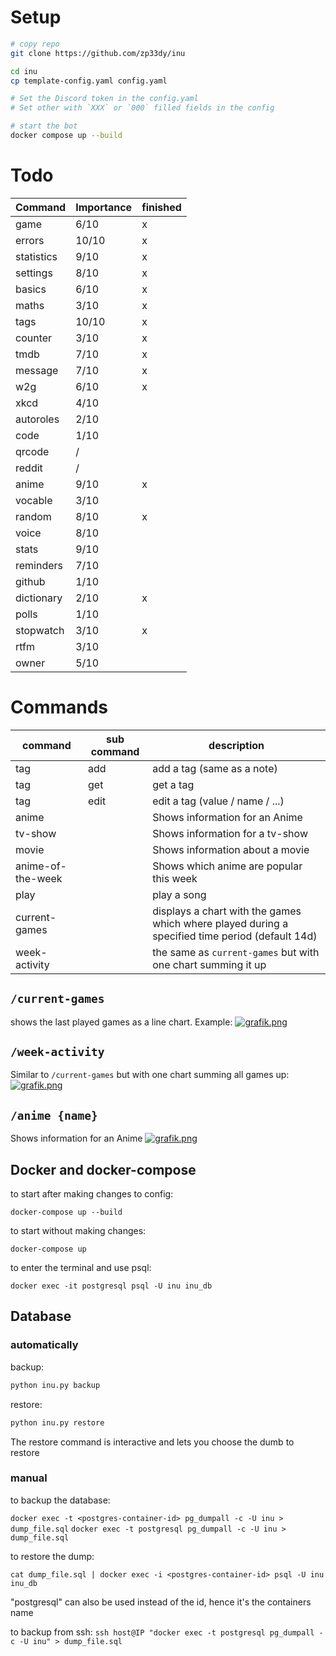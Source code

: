 # Setup
```bash
# copy repo
git clone https://github.com/zp33dy/inu

cd inu
cp template-config.yaml config.yaml

# Set the Discord token in the config.yaml
# Set other with `XXX` or `000` filled fields in the config

# start the bot
docker compose up --build
```

# Todo
Command | Importance | finished
--------|------------|----------
game | 6/10 | x
errors | 10/10 | x
statistics | 9/10 | x
settings | 8/10 | x
basics | 6/10 | x
maths | 3/10 | x
tags | 10/10 | x
counter | 3/10 | x
tmdb | 7/10 | x
message | 7/10 | x
w2g | 6/10 | x
xkcd | 4/10 |
autoroles | 2/10 |
code | 1/10 |
qrcode | / |
reddit | / |
anime | 9/10 | x
vocable | 3/10 |
random | 8/10 | x
voice | 8/10 |
stats | 9/10 |
reminders | 7/10 |
github | 1/10 |
dictionary | 2/10 | x
polls | 1/10 |
stopwatch | 3/10 | x
rtfm | 3/10 |
owner | 5/10 |

# Commands

command | sub command | description
--------|-------------|-------------
tag | add | add a tag (same as a note)
tag | get | get a tag 
tag | edit | edit a tag (value / name / ...)
anime | | Shows information for an Anime
tv-show | | Shows information for a tv-show
movie | | Shows information about a movie
anime-of-the-week | | Shows which anime are popular this week
play | | play a song
current-games | | displays a chart with the games which where played during a specified time period (default 14d)
week-activity | | the same as `current-games` but with one chart summing it up

## `/current-games`
shows the last played games as a line chart. Example:
[![grafik.png](https://i.postimg.cc/8zgK5c1m/grafik.png)](https://postimg.cc/mtVNpb1P)

## `/week-activity`
Similar to `/current-games` but with one chart summing all games up:
[![grafik.png](https://i.postimg.cc/jShpYPz7/grafik.png)](https://postimg.cc/xXcxKkpf)

## `/anime {name}`
Shows information for an Anime
[![grafik.png](https://i.postimg.cc/RZ64p5Wm/grafik.png)](https://postimg.cc/QF32VzgY)

## Docker and docker-compose
to start after making changes to config:

`docker-compose up --build`

to start without making changes:

`docker-compose up`

to enter the terminal and use psql:

`docker exec -it postgresql psql -U inu inu_db`

## Database
### automatically
backup:
```bash
python inu.py backup
```

restore:
```bash
python inu.py restore
```
The restore command is interactive and lets you choose the dumb to restore
### manual
to backup the database:

`docker exec -t <postgres-container-id> pg_dumpall -c -U inu > dump_file.sql`
`docker exec -t postgresql pg_dumpall -c -U inu > dump_file.sql`

to restore the dump:

`cat dump_file.sql | docker exec -i <postgres-container-id> psql -U inu inu_db`

"postgresql" can also be used instead of the id, hence it's the containers name

to backup from ssh:
`ssh host@IP "docker exec -t postgresql pg_dumpall -c -U inu" > dump_file.sql`

